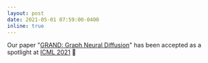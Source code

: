 ```yaml
---
layout: post
date: 2021-05-01 07:59:00-0400
inline: true
---
```


Our paper "[GRAND: Graph Neural Diffusion](https://arxiv.org/abs/2106.10934)" has been accepted as a spotlight at [ICML 2021](https://icml.cc/) 🎉
